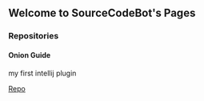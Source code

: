 ## Welcome to SourceCodeBot's Pages

### Repositories

#### Onion Guide

my first intellij plugin

[Repo](https://github.com/SourceCodeBot-inc/onion-guide)
